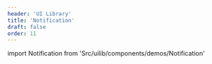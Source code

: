 ```yaml
---
header: 'UI Library'
title: 'Notification'
draft: false
order: 11
---
```


import Notification from 'Src/uilib/components/demos/Notification'

<Notification />

<!--
  ATTENTION: This file is auto generated by using "makeDemosFactory".
  Do not change the content!
-->
